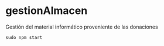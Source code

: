 # gestionAlmacen
Gestión del material informático proveniente de las donaciones

```
sudo npm start
```
